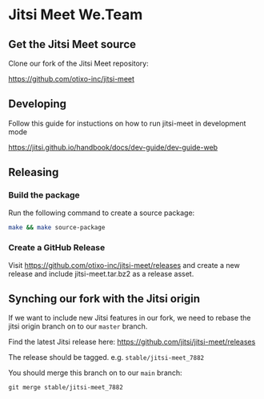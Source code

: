 # Jitsi Meet We.Team 

## Get the Jitsi Meet source

Clone our fork of the Jitsi Meet repository:

https://github.com/otixo-inc/jitsi-meet

## Developing

Follow this guide for instuctions on how to run jitsi-meet in development mode

https://jitsi.github.io/handbook/docs/dev-guide/dev-guide-web


## Releasing

### Build the package

Run the following command to create a source package:

```sh
make && make source-package
```

### Create a GitHub Release

Visit https://github.com/otixo-inc/jitsi-meet/releases and create a new release and include jitsi-meet.tar.bz2 as a release asset.

## Synching our fork with the Jitsi origin

If we want to include new Jitsi features in our fork, we need to rebase the jitsi origin branch on to our `master` branch.

Find the latest Jitsi release here: https://github.com/jitsi/jitsi-meet/releases

The release should be tagged. e.g. `stable/jitsi-meet_7882`

You should merge this branch on to our `main` branch:

```
git merge stable/jitsi-meet_7882
```